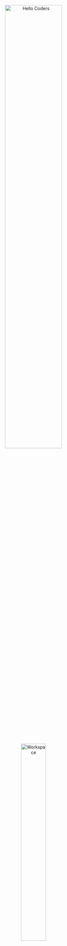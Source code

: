 <div align="center">

<img src="https://github.com/SP-XD/SP-XD/blob/main/images/hellocoders_rounded.gif?raw=true" alt="Hello Coders" width="60%"/> <br>
<img src="https://github.com/SP-XD/SP-XD/blob/main/images/dev-working_rounded.gif?raw=true" alt="Workspace" width="40%"/><br>

# همام عبدالسلام 🚀

### طالب ومبرمج مبتدئ

![Profile Views](https://komarev.com/ghpvc/?username=HamamAbdelSalam&style=flat&color=blue)
[![GitHub](https://img.shields.io/badge/GitHub-همام عبدالسلام-black?style=flat&logo=github)](https://github.com/HamamAbdelSalam)

</div>

<hr>

## 📚 ما أتعلمه حالياً
- **البرمجة** - Python, Java, C++
- **تطوير الويب** - HTML, CSS, JavaScript
- **قواعد البيانات** - SQL
- **أدوات التطوير** - Git, GitHub

## 🛠️ التقنيات والأدوات
![Python](https://img.shields.io/badge/Python-3776AB?style=flat&logo=python&logoColor=white)
![Java](https://img.shields.io/badge/Java-ED8B00?style=flat&logo=java&logoColor=white)
![HTML](https://img.shields.io/badge/HTML5-E34F26?style=flat&logo=html5&logoColor=white)
![CSS](https://img.shields.io/badge/CSS3-1572B6?style=flat&logo=css3&logoColor=white)
![JavaScript](https://img.shields.io/badge/JavaScript-F7DF1E?style=flat&logo=javascript&logoColor=black)
![Git](https://img.shields.io/badge/Git-F05032?style=flat&logo=git&logoColor=white)
![VS Code](https://img.shields.io/badge/VS_Code-007ACC?style=flat&logo=visual-studio-code&logoColor=white)

## 📈 إحصائيات GitHub
<div align="center">
  
![همام's GitHub stats](https://github-readme-stats.vercel.app/api?username=HamamAbdelSalam&show_icons=true&theme=radical)
![أكثر اللغات استخداماً](https://github-readme-stats.vercel.app/api/top-langs/?username=HamamAbdelSalam&layout=compact&theme=radical)

</div>

## 🌱 أهدافي
- [ ] إتقان لغة Python
- [ ] بناء أول مشروع كامل
- [ ] تعلم تطوير الويب
- [ ] المشاركة في مشاريع مفتوحة المصدر

## 📫 كيف تصل إلي
- **Email**: your-email@example.com
- **LinkedIn**: [همام عبدالسلام](https://linkedin.com/in/yourprofile)

## 💡 حقيقة ممتعة
> "أول برنامج كتبته في حياتي كان 'Hello World' والآن أحلم ببرامج تغير العالم! 🌍"

<div align="center">

### "الرحلة الألف ميل تبدأ بخطوة" - وأنا قد بدأت الخطوة الأولى! 🚀

</div>
